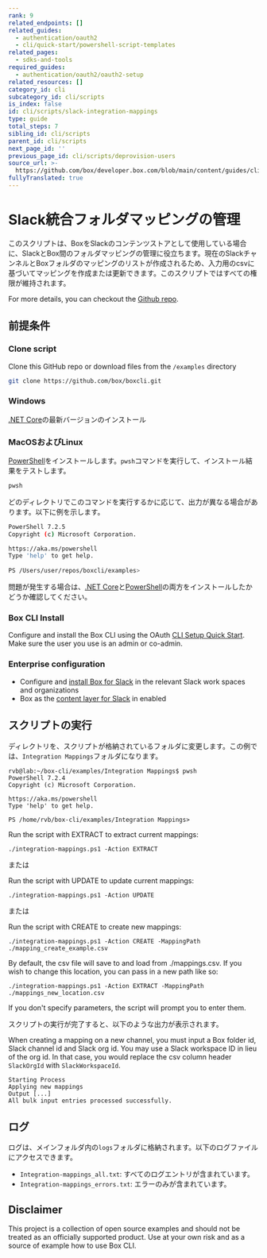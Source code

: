 ```yaml
---
rank: 9
related_endpoints: []
related_guides:
  - authentication/oauth2
  - cli/quick-start/powershell-script-templates
related_pages:
  - sdks-and-tools
required_guides:
  - authentication/oauth2/oauth2-setup
related_resources: []
category_id: cli
subcategory_id: cli/scripts
is_index: false
id: cli/scripts/slack-integration-mappings
type: guide
total_steps: 7
sibling_id: cli/scripts
parent_id: cli/scripts
next_page_id: ''
previous_page_id: cli/scripts/deprovision-users
source_url: >-
  https://github.com/box/developer.box.com/blob/main/content/guides/cli/scripts/slack-integration-mappings.md
fullyTranslated: true
---
```

# Slack統合フォルダマッピングの管理

<!-- markdownlint-disable line-length -->

このスクリプトは、BoxをSlackのコンテンツストアとして使用している場合に、SlackとBox間のフォルダマッピングの管理に役立ちます。現在のSlackチャンネルとBoxフォルダのマッピングのリストが作成されるため、入力用のcsvに基づいてマッピングを作成または更新できます。このスクリプトではすべての権限が維持されます。

For more details, you can checkout the [Github repo][1].

## 前提条件

### Clone script

Clone this GitHub repo or download files from the `/examples` directory

```bash
git clone https://github.com/box/boxcli.git
```

### Windows

[.NET Core](https://dotnet.microsoft.com/download)の最新バージョンのインストール

### MacOSおよびLinux

[PowerShell][pwsh]をインストールします。`pwsh`コマンドを実行して、インストール結果をテストします。

```bash
pwsh 
```

どのディレクトリでこのコマンドを実行するかに応じて、出力が異なる場合があります。以下に例を示します。

```bash
PowerShell 7.2.5
Copyright (c) Microsoft Corporation.

https://aka.ms/powershell
Type 'help' to get help.
  
PS /Users/user/repos/boxcli/examples> 
```

<message>

問題が発生する場合は、[.NET Core](https://dotnet.microsoft.com/download)と[PowerShell][pwsh]の両方をインストールしたかどうか確認してください。

</message>

### Box CLI Install

Configure and install the Box CLI using the OAuth [CLI Setup Quick Start][oauth-guide]. Make sure the user you use is an admin or co-admin.

### Enterprise configuration

* Configure and [install Box for Slack][install-slack] in the relevant Slack work spaces and organizations
* Box as the [content layer for Slack][content-layer] in enabled

## スクリプトの実行

ディレクトリを、スクリプトが格納されているフォルダに変更します。この例では、`Integration Mappings`フォルダになります。

```pwsh
rvb@lab:~/box-cli/examples/Integration Mappings$ pwsh
PowerShell 7.2.4
Copyright (c) Microsoft Corporation.

https://aka.ms/powershell
Type 'help' to get help.

PS /home/rvb/box-cli/examples/Integration Mappings>
```

Run the script with EXTRACT to extract current mappings:

```pwsh
./integration-mappings.ps1 -Action EXTRACT
```

または

Run the script with UPDATE to update current mappings:

```pwsh
./integration-mappings.ps1 -Action UPDATE
```

または

Run the script with CREATE to create new mappings:

```pwsh
./integration-mappings.ps1 -Action CREATE -MappingPath ./mapping_create_example.csv
```

By default, the csv file will save to and load from ./mappings.csv. If you wish to change this location, you can pass in a new path like so:

```pwsh
./integration-mappings.ps1 -Action EXTRACT -MappingPath ./mappings_new_location.csv
```

If you don't specify parameters, the script will prompt you to enter them.

スクリプトの実行が完了すると、以下のような出力が表示されます。

When creating a mapping on a new channel, you must input a Box folder id, Slack channel id and Slack org id. You may use a Slack workspace ID in lieu of the org id. In that case, you would replace the csv column header `SlackOrgId` with `SlackWorkspaceId`.

```pwsh
Starting Process
Applying new mappings
Output [...]
All bulk input entries processed successfully.
```

## ログ

ログは、メインフォルダ内の`logs`フォルダに格納されます。以下のログファイルにアクセスできます。

* `Integration-mappings_all.txt`: すべてのログエントリが含まれています。
* `Integration-mappings_errors.txt`: エラーのみが含まれています。

## Disclaimer

This project is a collection of open source examples and should not be treated as an officially supported product. Use at your own risk and as a source of example how to use Box CLI.

[pwsh]: https://docs.microsoft.com/en-us/powershell/scripting/install/installing-powershell?view=powershell-7.2

[oauth-guide]: https://developer.box.com/guides/cli/quick-start/

[install-slack]: https://support.box.com/hc/en-us/articles/360044195313-Installing-and-Using-the-Box-for-Slack-Integration

[content-layer]: https://support.box.com/hc/en-us/articles/4415585987859-Box-as-the-Content-Layer-for-Slack

[1]: https://github.com/box/boxcli/tree/main/examples/Integration%20Mappings
